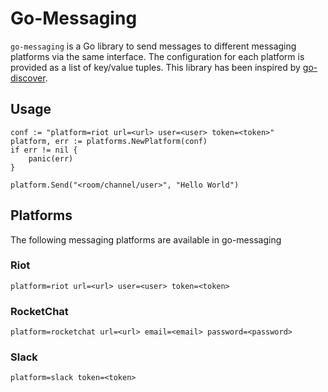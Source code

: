 
# Go-Messaging

`go-messaging` is a Go library to send messages to different messaging platforms via the same interface. The configuration for each platform is provided as a list of key/value tuples. This library has been inspired by [go-discover](https://github.com/hashicorp/go-discover).

## Usage

```
conf := "platform=riot url=<url> user=<user> token=<token>"
platform, err := platforms.NewPlatform(conf)
if err != nil {
	panic(err)
}

platform.Send("<room/channel/user>", "Hello World")
```

## Platforms

The following messaging platforms are available in go-messaging

### Riot

```
platform=riot url=<url> user=<user> token=<token>
```

### RocketChat

```
platform=rocketchat url=<url> email=<email> password=<password>
```

### Slack

```
platform=slack token=<token>
```
